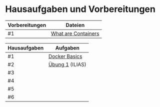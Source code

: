 # Hausaufgaben und Vorbereitungen

| Vorbereitungen | Dateien |
| --- | --- |
| #1 | [What are Containers](https://www.openshift.com/blog/containers-are-linux) |

| Hausaufgaben | Aufgaben |
| --- | --- |
| #1 | [Docker Basics](https://github.com/aheil/hhn-devops/blob/main/labs/02_container/docker_basics.md) |
| #2 | [Übung 1](https://ilias.hs-heilbronn.de/goto.php?target=tst_373554&client_id=iliashhn) (ILIAS)  |
| #3 ||
| #4||
| #5 ||
| #6 ||